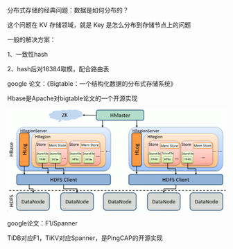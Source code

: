 分布式存储的经典问题：数据是如何分布的？

这个问题在 KV 存储领域，就是 Key 是怎么分布到存储节点上的问题

一般的解决方案：

1、一致性hash

2、hash后对16384取模，配合路由表





google 论文：《Bigtable：一个结构化数据的分布式存储系统》

Hbase是Apache对bigtable论文的一个开源实现

![hbase02](distribution_store.assets/hbase02.webp)



google论文：F1/Spanner

TiDB对应F1，TiKV对应Spanner，是PingCAP的开源实现

